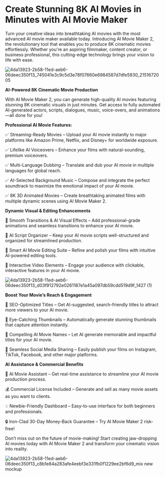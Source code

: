 # Create Stunning 8K AI Movies in Minutes with AI Movie Maker

Turn your creative ideas into breathtaking AI movies with the most advanced AI movie maker available today. Introducing AI Movie Maker 2, the revolutionary tool that enables you to produce 8K cinematic movies effortlessly. Whether you're an aspiring filmmaker, content creator, or business professional, this cutting-edge technology brings your vision to life with ease.

![4da13923-2b58-11ed-aeb6-06deec350f13_745041e3c9c5d3e78f07660e6984587d7dfe5930_2151672005](https://github.com/user-attachments/assets/78b5342e-df8b-4f43-b184-e749a000eda0)


**AI-Powered 8K Cinematic Movie Production**

With AI Movie Maker 2, you can generate high-quality AI movies featuring stunning 8K cinematic visuals in just minutes. Get access to fully automated AI-generated actors, scripts, dialogues, music, voice-overs, and animations—all done for you!

**Professional AI Movie Features:**

✅ Streaming-Ready Movies – Upload your AI movie instantly to major platforms like Amazon Prime, Netflix, and Disney+ for worldwide exposure.

✅ Lifelike AI Voiceovers – Enhance your films with natural-sounding, premium voiceovers.

✅ Multi-Language Dubbing – Translate and dub your AI movie in multiple languages for global reach.

✅ AI-Selected Background Music – Compose and integrate the perfect soundtrack to maximize the emotional impact of your AI movie.

✅ 8K 3D Animated Movies – Create breathtaking animated films with multiple dynamic scenes using AI Movie Maker 2.

**Dynamic Visual & Editing Enhancements**

🔹 Smooth Transitions & AI Visual Effects – Add professional-grade animations and seamless transitions to enhance your AI movie.

🔹 AI Script Organizer – Keep your AI movie scripts well-structured and organized for streamlined production.

🔹 Smart AI Movie Editing Suite – Refine and polish your films with intuitive AI-powered editing tools.

🔹 Interactive Video Elements – Engage your audience with clickable, interactive features in your AI movie.

![4da13923-2b58-11ed-aeb6-06deec350f13_d03f912792e0261187e1a45a097db59cdd519d9f_1427 (1)](https://github.com/user-attachments/assets/3427f8f6-0878-49a3-adaf-6efccb9d09c3)


**Boost Your Movie’s Reach & Engagement**

📌 SEO-Optimized Titles – Get AI-suggested, search-friendly titles to attract more viewers to your AI movie.

📌 Eye-Catching Thumbnails – Automatically generate stunning thumbnails that capture attention instantly.

📌 Compelling AI Movie Names – Let AI generate memorable and impactful titles for your AI movie.

📌 Seamless Social Media Sharing – Easily publish your films on Instagram, TikTok, Facebook, and other major platforms.

**AI Assistance & Commercial Benefits**

🚀 AI Movie Assistant – Get real-time assistance to streamline your AI movie production process.

💰 Commercial License Included – Generate and sell as many movie assets as you want to clients.

💡 Newbie-Friendly Dashboard – Easy-to-use interface for both beginners and professionals.

🔒 Iron-Clad 30-Day Money-Back Guarantee – Try AI Movie Maker 2 risk-free!

Don’t miss out on the future of movie-making! Start creating jaw-dropping AI movies today with AI Movie Maker 2 and transform your cinematic vision into reality.

![4da13923-2b58-11ed-aeb6-06deec350f13_c8b1e84a283afe4eebf3e331fb0f1229ee2bf6d9_mix new mockup  ](https://github.com/user-attachments/assets/a3fe42e7-6e08-4b65-952c-f9c9eb673433)


